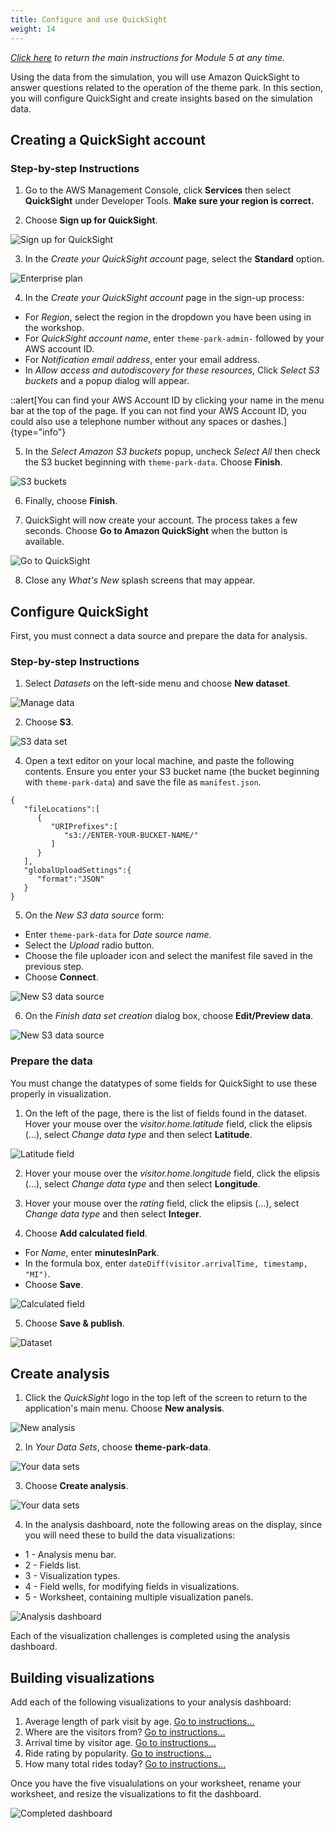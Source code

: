 ```yaml
---
title: Configure and use QuickSight
weight: 14
---
```


*[Click here](./0-overview) to return the main instructions for Module 5 at any time.*

Using the data from the simulation, you will use Amazon QuickSight to answer questions related to the operation of the theme park. In this section, you will configure QuickSight and create insights based on the simulation data.

## Creating a QuickSight account

### Step-by-step Instructions ###

1. Go to the AWS Management Console, click **Services** then select **QuickSight** under Developer Tools. **Make sure your region is correct.**

2. Choose **Sign up for QuickSight**.

![Sign up for QuickSight](/static/images/module5-3-signup.png)

3. In the *Create your QuickSight account* page, select the **Standard** option.

![Enterprise plan](/static/images/module5-3-signup-2.png)

4. In the *Create your QuickSight account* page in the sign-up process:
- For *Region*, select the region in the dropdown you have been using in the workshop.
- For *QuickSight account name*, enter `theme-park-admin-` followed by your AWS account ID.
- For *Notification email address*, enter your email address.
- In *Allow access and autodiscovery for these resources*, Click *Select S3 buckets* and a popup dialog will appear.

::alert[You can find your AWS Account ID by clicking your name in the menu bar at the top of the page. If you can not find your AWS Account ID, you could also use a telephone number without any spaces or dashes.]{type="info"}

5. In the *Select Amazon S3 buckets* popup, uncheck *Select All* then check the S3 bucket beginning with `theme-park-data`. Choose **Finish**.

![S3 buckets](/static/images/module5-3-signup-4.png)

6. Finally, choose **Finish**.

7. QuickSight will now create your account. The process takes a few seconds. Choose **Go to Amazon QuickSight** when the button is available.

![Go to QuickSight](/static/images/module5-3-signup-5.png)

8. Close any *What's New* splash screens that may appear.

## Configure QuickSight

First, you must connect a data source and prepare the data for analysis.

### Step-by-step Instructions ###

1. Select *Datasets* on the left-side menu and choose **New dataset**.

![Manage data](/static/images/module5-3-configure1.png)

2. Choose **S3**.

![S3 data set](/static/images/module5-3-configure-3.png)

4. Open a text editor on your local machine, and paste the following contents. Ensure you enter your S3 bucket name
(the bucket beginning with `theme-park-data`) and save the file as `manifest.json`.

```
{
   "fileLocations":[
      {
         "URIPrefixes":[
            "s3://ENTER-YOUR-BUCKET-NAME/"
         ]
      }
   ],
   "globalUploadSettings":{
      "format":"JSON"
   }
}
```

5. On the *New S3 data source* form:
- Enter `theme-park-data` for *Date source name*.
- Select the *Upload* radio button.
- Choose the file uploader icon and select the manifest file saved in the previous step.
- Choose **Connect**.

![New S3 data source](/static/images/module5-3-configure-4.png)

6. On the *Finish data set creation* dialog box, choose **Edit/Preview data**.

![New S3 data source](/static/images/module5-3-configure-5.png)

### Prepare the data

You must change the datatypes of some fields for QuickSight to use these properly in visualization.

1. On the left of the page, there is the list of fields found in the dataset. Hover your mouse over the *visitor.home.latitude* field, click the elipsis (...), select *Change data type* and then select **Latitude**.

![Latitude field](/static/images/module5-3-configure-6.png)

2. Hover your mouse over the *visitor.home.longitude* field, click the elipsis (...), select *Change data type* and then select **Longitude**.

2. Hover your mouse over the *rating* field, click the elipsis (...), select *Change data type* and then select **Integer**.


4. Choose **Add calculated field**.
- For *Name*, enter **minutesInPark**.
- In the formula box, enter `dateDiff(visitor.arrivalTime, timestamp, "MI")`.
- Choose **Save**.

![Calculated field](/static/images/module5-3-configure8.png)

5. Choose **Save & publish**.

![Dataset](/static/images/module5-3-configure-7.png)

## Create analysis

1. Click the *QuickSight* logo in the top left of the screen to return to the application's main menu. Choose **New analysis**.

![New analysis](/static/images/module5-3-configure9.png)

2. In *Your Data Sets*, choose **theme-park-data**.

![Your data sets](/static/images/module5-3-configure10.png)

3. Choose **Create analysis**.

![Your data sets](/static/images/module5-3-configure11.png)

4. In the analysis dashboard, note the following areas on the display, since you will need these to build the data visualizations:
- 1 - Analysis menu bar.
- 2 - Fields list.
- 3 - Visualization types.
- 4 - Field wells, for modifying fields in visualizations.
- 5 - Worksheet, containing multiple visualization panels.

![Analysis dashboard](/static/images/module5-3-configure-12.png)

Each of the visualization challenges is completed using the analysis dashboard.

## Building visualizations

Add each of the following visualizations to your analysis dashboard:

1. Average length of park visit by age. [Go to instructions...](1-visual)
2. Where are the visitors from? [Go to instructions...](2-visual)
3. Arrival time by visitor age. [Go to instructions...](3-visual)
4. Ride rating by popularity. [Go to instructions...](4-visual)
5. How many total rides today? [Go to instructions...](5-visual)

Once you have the five visualulations on your worksheet, rename your worksheet, and resize the visualizations to fit the dashboard.

![Completed dashboard](/static/images/module5-3-visualization-all.png)